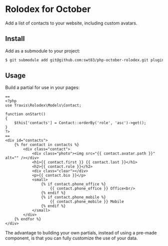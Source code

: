 # Rolodex for October

Add a list of contacts to your website, including custom avatars.

## Install

Add as a submodule to your project:

```bash
$ git submodule add git@github.com:swt83/php-october-rolodex.git plugins/travis/rolodex
```

## Usage

Build a partial for use in your pages:

```
==
<?php
use Travis\Rolodex\Models\Contact;

function onStart()
{
    $this['contacts'] = Contact::orderBy('role', 'asc')->get();
}
?>
==
<div id="contacts">
    {% for contact in contacts %}
        <div class="contact">
            <div class="photo"><img src="{{ contact.avatar.path }}" alt="" /></div>
            <h1>{{ contact.first }} {{ contact.last }}</h1>
            <h2>{{ contact.role }}</h2>
            <div class="clear"></div>
            <p>{{ contact.bio }}</p>
            <small>
                {% if contact.phone_office %}
                    {{ contact.phone_office }} Office<br/>
                {% endif %}
                {% if contact.phone_mobile %}
                    {{ contact.phone_mobile }} Mobile
                {% endif %}
            </small>
        </div>
    {% endfor %}
</div>
```

The advantage to building your own partials, instead of using a pre-made component, is that you can fully customize the use of your data.
